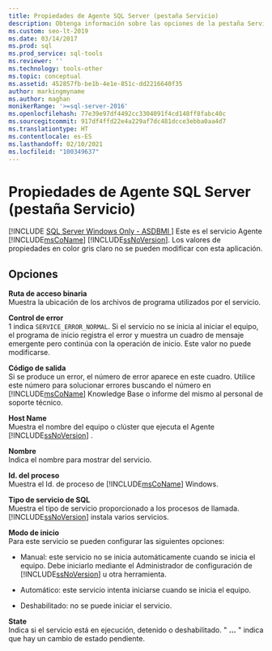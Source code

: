 ```yaml
---
title: Propiedades de Agente SQL Server (pestaña Servicio)
description: Obtenga información sobre las opciones de la pestaña Servicio del cuadro de diálogo Propiedades del Agente SQL Server, como la ruta de acceso binaria, el id. del proceso y el modo de inicio.
ms.custom: seo-lt-2019
ms.date: 03/14/2017
ms.prod: sql
ms.prod_service: sql-tools
ms.reviewer: ''
ms.technology: tools-other
ms.topic: conceptual
ms.assetid: 452857fb-be1b-4e1e-851c-dd2216640f35
author: markingmyname
ms.author: maghan
monikerRange: '>=sql-server-2016'
ms.openlocfilehash: 77e39e97df4492cc3304091f4cd148ff8fabc40c
ms.sourcegitcommit: 917df4ffd22e4a229af7dc481dcce3ebba0aa4d7
ms.translationtype: HT
ms.contentlocale: es-ES
ms.lasthandoff: 02/10/2021
ms.locfileid: "100349637"
---
```

# <a name="sql-server-agent-properties-service-tab"></a>Propiedades de Agente SQL Server (pestaña Servicio)
[!INCLUDE [SQL Server Windows Only - ASDBMI ](../../includes/applies-to-version/sql-windows-only-asdbmi.md)]
  Este es el servicio Agente [!INCLUDE[msCoName](../../includes/msconame-md.md)] [!INCLUDE[ssNoVersion](../../includes/ssnoversion-md.md)]. Los valores de propiedades en color gris claro no se pueden modificar con esta aplicación.  
  
## <a name="options"></a>Opciones  
 **Ruta de acceso binaria**  
 Muestra la ubicación de los archivos de programa utilizados por el servicio.  
  
 **Control de error**  
 1 indica `SERVICE_ERROR_NORMAL`. Si el servicio no se inicia al iniciar el equipo, el programa de inicio registra el error y muestra un cuadro de mensaje emergente pero continúa con la operación de inicio. Este valor no puede modificarse.  
  
 **Código de salida**  
 Si se produce un error, el número de error aparece en este cuadro. Utilice este número para solucionar errores buscando el número en [!INCLUDE[msCoName](../../includes/msconame-md.md)] Knowledge Base o informe del mismo al personal de soporte técnico.  
  
 **Host Name**  
 Muestra el nombre del equipo o clúster que ejecuta el Agente [!INCLUDE[ssNoVersion](../../includes/ssnoversion-md.md)] .  
  
 **Nombre**  
 Indica el nombre para mostrar del servicio.  
  
 **Id. del proceso**  
 Muestra el Id. de proceso de [!INCLUDE[msCoName](../../includes/msconame-md.md)] Windows.  
  
 **Tipo de servicio de SQL**  
 Muestra el tipo de servicio proporcionado a los procesos de llamada. [!INCLUDE[ssNoVersion](../../includes/ssnoversion-md.md)] instala varios servicios.  
  
 **Modo de inicio**  
 Para este servicio se pueden configurar las siguientes opciones:  
  
-   Manual: este servicio no se inicia automáticamente cuando se inicia el equipo. Debe iniciarlo mediante el Administrador de configuración de [!INCLUDE[ssNoVersion](../../includes/ssnoversion-md.md)] u otra herramienta.  
  
-   Automático: este servicio intenta iniciarse cuando se inicia el equipo.  
  
-   Deshabilitado: no se puede iniciar el servicio.  
  
 **State**  
 Indica si el servicio está en ejecución, detenido o deshabilitado. " **…** " indica que hay un cambio de estado pendiente.  
  
  
